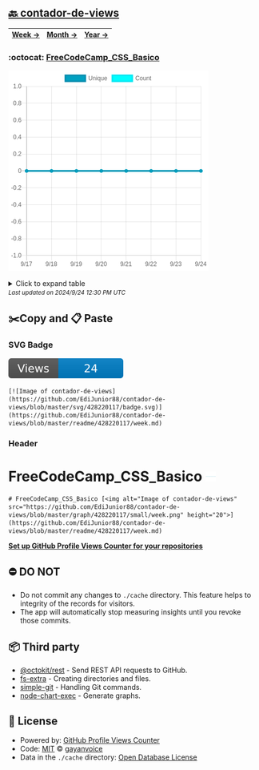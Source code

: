 ## [🔙 contador-de-views](https://github.com/EdiJunior88/contador-de-views)
| [**Week →**](https://github.com/EdiJunior88/contador-de-views/blob/master/readme/428220117/week.md) | [**Month →**](https://github.com/EdiJunior88/contador-de-views/blob/master/readme/428220117/month.md) | [**Year →**](https://github.com/EdiJunior88/contador-de-views/blob/master/readme/428220117/year.md) |
| ---- | ---- | ----- |
### :octocat: [FreeCodeCamp_CSS_Basico](https://github.com/EdiJunior88/FreeCodeCamp_CSS_Basico)
![Image of contador-de-views](https://github.com/EdiJunior88/contador-de-views/blob/master/graph/428220117/large/week.png)

<details>
	<summary>Click to expand table</summary>
	<h2>:calendar: Week Page Views Table</h2>
<table>
	<tr>
		<th>
			Last Updated
		</th>
		<th>
			Unique
		</th>
		<th>
			Count
		</th>
	</tr>
	<tr>
		<td>
			<code>2024/9/24</code>
		</td>
		<td>
			<code>0</code>
		</td>
		<td>
			<code>0</code>
		</td>
	</tr>
	<tr>
		<td>
			<code>2024/9/23</code>
		</td>
		<td>
			<code>0</code>
		</td>
		<td>
			<code>0</code>
		</td>
	</tr>
	<tr>
		<td>
			<code>2024/9/22</code>
		</td>
		<td>
			<code>0</code>
		</td>
		<td>
			<code>0</code>
		</td>
	</tr>
	<tr>
		<td>
			<code>2024/9/21</code>
		</td>
		<td>
			<code>0</code>
		</td>
		<td>
			<code>0</code>
		</td>
	</tr>
	<tr>
		<td>
			<code>2024/9/20</code>
		</td>
		<td>
			<code>0</code>
		</td>
		<td>
			<code>0</code>
		</td>
	</tr>
	<tr>
		<td>
			<code>2024/9/19</code>
		</td>
		<td>
			<code>0</code>
		</td>
		<td>
			<code>0</code>
		</td>
	</tr>
	<tr>
		<td>
			<code>2024/9/18</code>
		</td>
		<td>
			<code>0</code>
		</td>
		<td>
			<code>0</code>
		</td>
	</tr>
	<tr>
		<td>
			<code>2024/9/17</code>
		</td>
		<td>
			<code>0</code>
		</td>
		<td>
			<code>0</code>
		</td>
	</tr>
</table>

</details>
<small><i>Last updated on 2024/9/24 12:30 PM UTC</i></small>

## ✂️Copy and 📋 Paste
### SVG Badge
[![Image of contador-de-views](https://github.com/EdiJunior88/contador-de-views/blob/master/svg/428220117/badge.svg)](https://github.com/EdiJunior88/contador-de-views/blob/master/readme/428220117/week.md)
```readme
[![Image of contador-de-views](https://github.com/EdiJunior88/contador-de-views/blob/master/svg/428220117/badge.svg)](https://github.com/EdiJunior88/contador-de-views/blob/master/readme/428220117/week.md)
```
### Header
# FreeCodeCamp_CSS_Basico [<img alt="Image of contador-de-views" src="https://github.com/EdiJunior88/contador-de-views/blob/master/graph/428220117/small/week.png" height="20">](https://github.com/EdiJunior88/contador-de-views/blob/master/readme/428220117/week.md)
```readme
# FreeCodeCamp_CSS_Basico [<img alt="Image of contador-de-views" src="https://github.com/EdiJunior88/contador-de-views/blob/master/graph/428220117/small/week.png" height="20">](https://github.com/EdiJunior88/contador-de-views/blob/master/readme/428220117/week.md)
```
[**Set up GitHub Profile Views Counter for your repositories**](https://github.com/gayanvoice/github-profile-views-counter)
## ⛔ DO NOT
- Do not commit any changes to `./cache` directory. This feature helps to integrity of the records for visitors.
- The app will automatically stop measuring insights until you revoke those commits.
## 📦 Third party

- [@octokit/rest](https://www.npmjs.com/package/@octokit/rest) - Send REST API requests to GitHub.
- [fs-extra](https://www.npmjs.com/package/fs-extra) - Creating directories and files.
- [simple-git](https://www.npmjs.com/package/simple-git) - Handling Git commands.
- [node-chart-exec](https://www.npmjs.com/package/node-chart-exec) - Generate graphs.
## 📄 License
- Powered by: [GitHub Profile Views Counter](https://github.com/gayanvoice/github-profile-views-counter)
- Code: [MIT](./LICENSE) © [gayanvoice](https://github.com/gayanvoice/github-profile-views-counter)
- Data in the `./cache` directory: [Open Database License](https://opendatacommons.org/licenses/odbl/1-0/)
